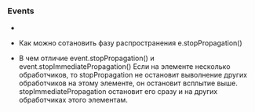 ### Events

* 

* Как можно сотановить фазу распространения
    e.stopPropagation()
    
* В чем отличие event.stopPropagation() и event.stopImmediatePropagation()
    Если на элементе несколько обработчиков, то stopPropagation не остановит выволнение других обработчиков на этому элементе, 
    он остановит всплытие выше. stopImmediatePropagation остановит его сразу и на других обработчиках этого элементам.